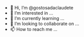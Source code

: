 - 👋 Hi, I’m @gostosadaclaudete
- 👀 I’m interested in ...
- 🌱 I’m currently learning ...
- 💞️ I’m looking to collaborate on ...
- 📫 How to reach me ...

<!---
gostosadaclaudete/gostosadaclaudete is a ✨ special ✨ repository because its `README.md` (this file) appears on your GitHub profile.
You can click the Preview link to take a look at your changes.
--->

